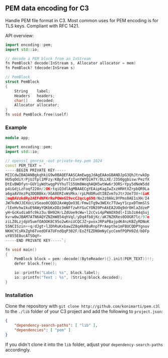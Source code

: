 ## PEM data encoding for C3

Handle PEM file format in C3. Most common uses for PEM encoding is for TLS
keys. Compliant with RFC 1421.

API overview:

```cpp
import encoding::pem;
import std::io;

// decode a PEM block from an InStream
fn PemBlock? decode(InStream s, Allocator allocator = mem)
fn PemBlock? tdecode(InSream s)

// PemBlock
struct PemBlock
{
	String    label;
	Headers   headers;
	char[]    decoded;
	Allocator allocator;
}
fn void PemBlock.free(&self)
```

### Example

```cpp
module app;

import encoding::pem;
import std::io;

// openssl genrsa -out private-key.pem 1024
const PEM_TEXT = `
-----BEGIN PRIVATE KEY-----
MIICdwIBADANBgkqhkiG9w0BAQEFAASCAmEwggJdAgEAAoGBANDJpG3QhJtrwkDp
HU5qOdiY/PjUJTpl1MFzy/KBpfvsfzIvnYWYQiH7Y/DLLXE/J350ggbisw/PezfX
DtEvBWDfyn+GUY1yWdtwqgPVYhuTlS5Um8WeqhAQH5wtWw6r3ORS+Ypy5dNeW5dd
p4iGdjLzFoqf228n/2OK+tqiQ3dlAgMBAAECgYEAipKagIwZxzHRHtXZrpbQR9La
a6gaAVVezPq3DQBBkx/XGA8ERIvWsMkx/rpLMdORudtIBZvm7oJtrJUe73V+4iaK
2mqBAVzkdRy2AEFdNFKrRuPOWnGI9vcC2qcLgG9O/Nx2z0AkL9YPms0AE1sXH/I4
JW7kdWJJEXUcLVSeao0CQQD2AxWgQeO3E/Fmw1Tg9w3WEXc7TUwyY1cpxDTmmSlS
/lEeHvhw1kuE9AWyYQKbKxDDz3mNFfzwhYGuCYON39PnAkEA2UOq9dr0HlaZdzeP
yH+GcKudia0fc9kz3u/BH92H/LZdUoe9cWw+l2cCvi4pPWAOX0dl+I1bJzA4qSuj
kv+w0wJBAM7ATN6AQYZNZmW854qhVql/yDq4fb8jKc/aK7NZKRes0DOGR7lc/97e
ziLZ0LzjdpV5umfOAOOK8C95o2wKniUCQCJZ+pvoxJRPaPBajpdK4nzKBZyRDNoK
S5NCISzin++q/dJgt+lJDhRuKxbawZZ8q4kRBuRnpTPrAepthe1mFBUCQDPYgnov
NKHCYCsRkZgh6TvedOFATUFndQqP302F/EoZfEZDN9mNyCycCemfPQPH9Zd/bDFp
uY855E8ucATSOqY=
-----END PRIVATE KEY-----`;

fn void main()
{
	PemBlock block = pem::decode((ByteReader){}.init(PEM_TEXT))!!;
	defer block.free();

	io::printfn("Label: %s", block.label);
	io::printfn("Text : %s", (String)block.decoded);
}
```

### Installation

Clone the repository with
```git clone http://github.com/konimarti/pem.c3l```
to the `./lib` folder of your C3 project and add the following to
`project.json`:

```json
{
    "dependency-search-paths": [ "lib" ],
    "dependencies": [ "pem" ]
}
```

If you didn't clone it into the `lib` folder, adjust your
`dependency-search-paths` accordingly.
